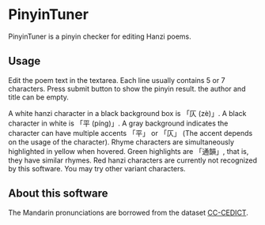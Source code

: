 # PinyinTuner

PinyinTuner is a pinyin checker for editing Hanzi poems.

## Usage

Edit the poem text in the textarea.
Each line usually contains 5 or 7 characters.
Press submit button to show the pinyin result.
the author and title can be empty.

A white hanzi character in a black background box is 「仄 (zè)」.
A black character in white is 「平 (píng)」.
A gray background indicates the character can have multiple accents 「平」 or 「仄」 (The accent depends on the usage of the character).
Rhyme characters are simultaneously highlighted in yellow when hovered.
Green highlights are 「通韻」, that is, they have similar rhymes.
Red hanzi characters are currently not recognized by this software. 
You may try other variant characters.

## About this software

The Mandarin pronunciations are borrowed from the dataset [CC-CEDICT](https://www.mdbg.net/chinese/dictionary?page=cc-cedict).
